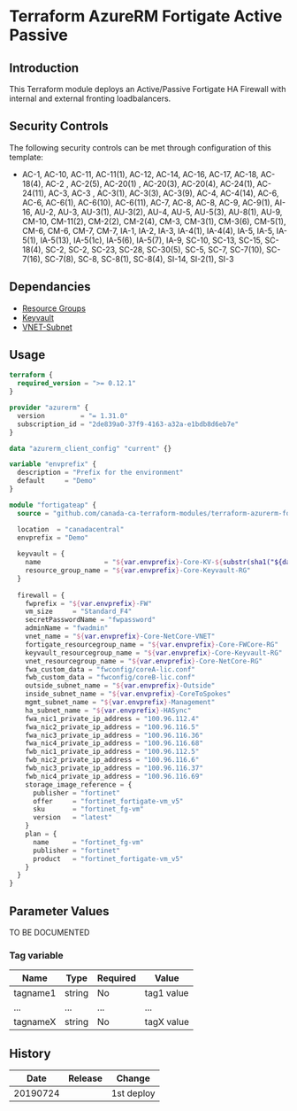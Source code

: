 # Terraform AzureRM Fortigate Active Passive

## Introduction

This Terraform module deploys an Active/Passive Fortigate HA Firewall with internal and external fronting loadbalancers.

## Security Controls

The following security controls can be met through configuration of this template:

* AC-1, AC-10, AC-11, AC-11(1), AC-12, AC-14, AC-16, AC-17, AC-18, AC-18(4), AC-2 , AC-2(5), AC-20(1) , AC-20(3), AC-20(4), AC-24(1), AC-24(11), AC-3, AC-3 , AC-3(1), AC-3(3), AC-3(9), AC-4, AC-4(14), AC-6, AC-6, AC-6(1), AC-6(10), AC-6(11), AC-7, AC-8, AC-8, AC-9, AC-9(1), AI-16, AU-2, AU-3, AU-3(1), AU-3(2), AU-4, AU-5, AU-5(3), AU-8(1), AU-9, CM-10, CM-11(2), CM-2(2), CM-2(4), CM-3, CM-3(1), CM-3(6), CM-5(1), CM-6, CM-6, CM-7, CM-7, IA-1, IA-2, IA-3, IA-4(1), IA-4(4), IA-5, IA-5, IA-5(1), IA-5(13), IA-5(1c), IA-5(6), IA-5(7), IA-9, SC-10, SC-13, SC-15, SC-18(4), SC-2, SC-2, SC-23, SC-28, SC-30(5), SC-5, SC-7, SC-7(10), SC-7(16), SC-7(8), SC-8, SC-8(1), SC-8(4), SI-14, SI-2(1), SI-3

## Dependancies

* [Resource Groups](https://github.com/canada-ca-azure-templates/resourcegroups/blob/master/readme.md)
* [Keyvault](https://github.com/canada-ca-azure-templates/keyvaults/blob/master/readme.md)
* [VNET-Subnet](https://github.com/canada-ca-azure-templates/vnet-subnet/blob/master/readme.md)

## Usage

```terraform
terraform {
  required_version = ">= 0.12.1"
}

provider "azurerm" {
  version         = "= 1.31.0"
  subscription_id = "2de839a0-37f9-4163-a32a-e1bdb8d6eb7e"
}

data "azurerm_client_config" "current" {}

variable "envprefix" {
  description = "Prefix for the environment"
  default     = "Demo"
}

module "fortigateap" {
  source = "github.com/canada-ca-terraform-modules/terraform-azurerm-fortigateap?ref=20190724.2"

  location  = "canadacentral"
  envprefix = "Demo"
  
  keyvault = {
    name                = "${var.envprefix}-Core-KV-${substr(sha1("${data.azurerm_client_config.current.subscription_id}${var.envprefix}-Core-Keyvault-RG"),0,8)}"
    resource_group_name = "${var.envprefix}-Core-Keyvault-RG"
  }
  
  firewall = {
    fwprefix = "${var.envprefix}-FW"
    vm_size     = "Standard_F4"
    secretPasswordName = "fwpassword"
    adminName = "fwadmin"
    vnet_name = "${var.envprefix}-Core-NetCore-VNET"
    fortigate_resourcegroup_name = "${var.envprefix}-Core-FWCore-RG"
    keyvault_resourcegroup_name = "${var.envprefix}-Core-Keyvault-RG"
    vnet_resourcegroup_name = "${var.envprefix}-Core-NetCore-RG"
    fwa_custom_data = "fwconfig/coreA-lic.conf"
    fwb_custom_data = "fwconfig/coreB-lic.conf"
    outside_subnet_name = "${var.envprefix}-Outside"
    inside_subnet_name = "${var.envprefix}-CoreToSpokes"
    mgmt_subnet_name = "${var.envprefix}-Management"
    ha_subnet_name = "${var.envprefix}-HASync"
    fwa_nic1_private_ip_address = "100.96.112.4"
    fwa_nic2_private_ip_address = "100.96.116.5"
    fwa_nic3_private_ip_address = "100.96.116.36"
    fwa_nic4_private_ip_address = "100.96.116.68"
    fwb_nic1_private_ip_address = "100.96.112.5"
    fwb_nic2_private_ip_address = "100.96.116.6"
    fwb_nic3_private_ip_address = "100.96.116.37"
    fwb_nic4_private_ip_address = "100.96.116.69"
    storage_image_reference = {
      publisher = "fortinet"
      offer     = "fortinet_fortigate-vm_v5"
      sku       = "fortinet_fg-vm"
      version   = "latest"
    }
    plan = {
      name      = "fortinet_fg-vm"
      publisher = "fortinet"
      product   = "fortinet_fortigate-vm_v5"
    }
  }
}
```

## Parameter Values

TO BE DOCUMENTED

### Tag variable

| Name     | Type   | Required | Value      |
| -------- | ------ | -------- | ---------- |
| tagname1 | string | No       | tag1 value |
| ...      | ...    | ...      | ...        |
| tagnameX | string | No       | tagX value |

## History

| Date     | Release | Change     |
| -------- | ------- | ---------- |
| 20190724 |         | 1st deploy |
